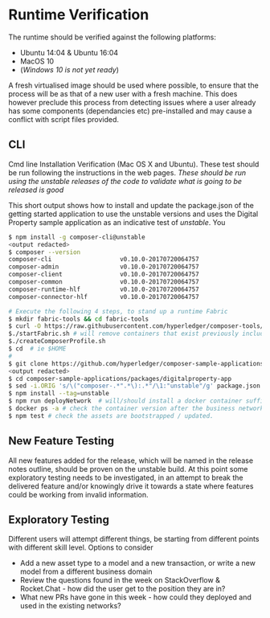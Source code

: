 # Runtime Verification
The runtime should be verified against the following platforms:
 - Ubuntu 14:04 & Ubuntu 16:04
 - MacOS 10
 - (_Windows 10 is not yet ready_)

A fresh virtualised image should be used where possible, to ensure that the process will be as that of a new user with a fresh machine. This does however preclude this process from detecting issues where a user already has some components (dependancies etc) pre-installed and may cause a conflict with script files provided.

## CLI
Cmd line Installation Verification  (Mac OS X and Ubuntu). These test should be run following the instructions in the web pages.
_These should be run using the unstable releases of the code to validate what is going to be released is good_

This short output shows how to install and update the package.json of the getting started application to use the unstable versions and uses the Digital Property sample application as an indicative test of _unstable_. You 

```bash
$ npm install -g composer-cli@unstable
<output redacted>
$ composer --version
composer-cli                   v0.10.0-20170720064757
composer-admin                 v0.10.0-20170720064757
composer-client                v0.10.0-20170720064757
composer-common                v0.10.0-20170720064757
composer-runtime-hlf           v0.10.0-20170720064757
composer-connector-hlf         v0.10.0-20170720064757

# Execute the following 4 steps, to stand up a runtime Fabric 
$ mkdir fabric-tools && cd fabric-tools
$ curl -O https://raw.githubusercontent.com/hyperledger/composer-tools/master/packages/fabric-dev-servers/fabric-dev-servers.zip
$./startFabric.sh # will remove containers that exist previously including dev-* containers
$./createComposerProfile.sh
$ cd  # ie $HOME
#
$ git clone https://github.com/hyperledger/composer-sample-applications.git
<output redacted>
$ cd composer-sample-applications/packages/digitalproperty-app
$ sed -i.ORIG 's/\("composer-.*".*\):.*"/\1:"unstable"/g' package.json
$ npm install --tag=unstable
$ npm run deployNetwork  # will/should install a docker container suffixed with this 'unstable' composer release
$ docker ps -a # check the container version after the business network name eg digitalproperty-network
$ npm test # check the assets are bootstrapped / updated.
```

## New Feature Testing

All new features added for the release, which will be named in the release notes outline, should be proven on the unstable build. At this point some exploratory testing needs to be investigated, in an attempt to break the delivered feature and/or knowingly drive it towards a state where features could be working from invalid information.

## Exploratory Testing

Different users will attempt different things, be starting from different points with different skill level. Options to consider

 - Add a new asset type to a model and a new transaction, or write a new model from a different business domain
 - Review the questions found in the week on StackOverflow & Rocket.Chat - how did the user get to the position they are in?
 - What new PRs have gone in this week - how could they deployed and used in the existing networks?
